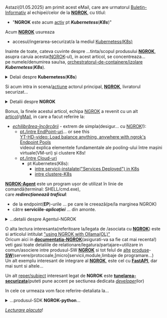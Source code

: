 Astazi(01.05.2025) am primit acest eMail, care are urmatorul [Buletin-Informativ](https://stefanache.github.io/MFP-ANAF-RO/NGROK/ngrok_index.html) al echipei/celor de la [**NGROK**](https://ngrok.com/), cu titlul:

 - "**NGROK** este acum [activ](https://stefanache.github.io/MFP-ANAF-RO/NGROK/ngrok_index.html) pt ***Kubernetess***(***K8s***)"

Acum [**NGROK**](https://ngrok.com/docs/getting-started/) usureaza 

 - accesul/ingerarea-securizat/a la mediul [Kubernetess(K8s)](https://en.wikipedia.org/wiki/Kubernetes)

Inainte de toate, cateva cuvinte despre ...tinta/scopul produsului [**NGROK**](https://ngrok.com/docs/what-is-ngrok/), asupra caruia acesta([NGROK](https://foundryvtt.wiki/en/setup/hosting/ngrok)-ul), in acest articol, se concentreaza...
<br/>pe numele/denumirea sau/sa, [orchestratorul-de-containere/izolare](https://en.wikipedia.org/wiki/Containerization_(computing)) ***Kubernetess***(***K8s***).

<details>
<summary>Delaii despre <b>Kubernetess</b>(<b>K8s</b>)</summary>

<hr/><br/>

 -A) Asadar sa facem mai intai cunostinta cu ***Kubernetess***(***K8s***):

***Kubernetess*** mai este cunoscut și sub numele de ***K8s*** , este un sistem de 
<br/>orchestrare a [containerelor](https://en.wikipedia.org/wiki/Containerization_(computing)) open-source pentru 

automatizarea 

 - implementării ,
 - scalarii și
 - gestionării software-ului .

Proiectat inițial de Google , proiectul este acum întreținut de o *comunitate-mondială-de-contribuitori* , 
<br/>iar marca comercială este deținută de *Cloud-Native-Computing-Foundation(CNCF)*.

Numele ***Kubernetes*** provine din grecescul κυβερνήτης (kubernḗtēs), care înseamnă „ guvernator”, „cârmaci” sau „pilot”/"controller"/"manager". 

***Kubernetes*** este adesea abreviat ca ***K8s*** , numărând cele opt(8) litere dintre K și s (un numeronim ).

***Kubernetes*** asamblează unul sau mai multe computere, fie mașini virtuale , fie bare metal , într-un cluster care poate rula sarcini de lucru în containere. <br/>Funcționează cu diverse *runTime*-uri de *containere*, cum ar fi ***containerd*** și ***CRI-O***. 
<br/>Adecvarea/Potrivirea sa pentru rularea și gestionarea sarcinilor de lucru de toate dimensiunile și stilurile a dus la adoptarea sa pe scară largă în *cloud* și *centre de date*. 
<br/>Există mai multe distribuții ale acestei platforme - de la *furnizori independenți de software*(ISV), precum și oferte găzduite în cloud de la toți furnizorii majori de cloud public. 
<br/>Software-ul ***K8s*** constă dintr-un plan de control și noduri pe care rulează aplicațiile propriu-zise. 
<br/>***K8s*** include instrumente precum ***kubeadm*** și ***kubectl*** care pot fi utilizate pentru a interacționa cu API-ul său bazat pe ***REST***.

In general...Orchestratorii sunt o piesă critică a infrastructurii atunci când configurați un mediu bazat pe containere. 
<br/>Deși puteți gestiona manual *câteva(sub 5)* containere folosind ***Docker*** și un sistem de operare cum ar fi ***Windows***/***Ubuntu***-***WSL2***..., aplicațiile utilizează adesea cinci(5), zece(10) sau chiar sute(x100) de containere, ceea ce reprezintă punctul de plecare al orchestratorilor.

Orchestratoarele de containere au fost create pentru a ajuta la gestionarea containerelor la scară largă și în producție. 
<br/>Orchestratoarele oferă funcționalități pentru:

Orchestratorii vă ajută să dezvoltați aplicații containerizate la scară largă, oferind funcționalități pentru:

 - Implementare la scară largă
 - Planificarea volumului de lucru
 - Monitorizarea stării de sănătate
 - Repetarea erorii când un nod eșuează
 - Scalare în sus sau în jos
 - Rețele
 - Descoperirea serviciilor
 - Coordonarea actualizărilor aplicațiilor
 - Afinitatea nodului de cluster

<br/><hr/>

</details>

Si acum intra in scena/[actiune](https://ngrok.com/docs/traffic-policy/actions/) actorul principal, [**NGROK**](https://ngrok.com/docs/what-is-ngrok/), livratorul securizat...
<details>
<summary>Detalii despre <b>NGROK</b></summary>
<hr/><br/> 

-B) Si acum cateva cuvinte despre actorul principal al acestui articol: [**NGROK**](https://www.pubnub.com/guides/what-is-ngrok/):

[**NGROK**](https://ngrok.com/docs/what-is-ngrok/) este un *proxy-invers distribuit la nivel global* care securizează, protejează și accelerează aplicațiile și serviciile de rețea, indiferent de locul în care le rulați. 
<br/>Vă puteți gândi la **NGROK** ca la ușa de la intrarea în aplicațiile dumneavoastră.

**NGROK** este independent de mediu , deoarece poate livra trafic către servicii care rulează oriunde, fără modificări ale rețelei mediului dvs. 
<br/>Rulați aplicația 
   - pe un cloud cum ar fi:
      - *AWS*,
      - *Azure*,
      - *Heroku*, sau
  - pe un *cluster Kubernetes local*,
  - pe un *Raspberry Pi* și chiar
  - pe *laptop*. 
<br/>Cu **NGROK**, totul funcționează la fel(indiferent de mediul de rulare al aplicatiiilor tale!).

**NGROK** este o platformă de *ingress/ingerare* unificată , deoarece combină toate componentele necesare, pentru a livra trafic de la serviciile dvs., către internet, într-una singură. 
<br/>**NGROK** consolidează proxy-ul invers, echilibratorul de încărcare, gateway-ul API, firewall-ul, rețeaua de livrare, protecția DDoS și multe altele.

Ce poți face cu **NGROK**?
<hr/>

***Dezvoltare*** și 

 - *Testarea Webhook-urilor* : Rulați **NGROK** pe mașina locală pentru a obține o adresă URL care să primească webhook-uri direct în aplicația pe care o dezvoltați.
   <br/>[Inspectați(interfata) și reluați cererile](https://ngrok.com/docs/agent/web-inspection-interface/) pentru o dezvoltare rapidă.
 - *Previzualizări locale* : Faceți o demonstrație a unui site-web(care rulează pe mașina locală) pentru
     - un client sau
     - o parte interesată,
<br/>fără a-l implementa pe un site-de-testare(aflat la distanta/gazduit de un hostinger/terta parte).
 - *Testarea backend-ului mobil* : Testați aplicațiile-mobile care se leaga pe / acceseaza un backend(pe care îl dezvoltați pe mașina locală).

***Intrarea*** în 
 - *API-uri în rețelele clienților : Rulați [agentul **NGROK**](https://ngrok.com/docs/agent/) ușor sau [controlerul/orchestratorul ***Kubernetes***](https://ngrok.com/docs/k8s/) în mediile clienților dvs. pentru a vă conecta în siguranță la API-urile din rețelele lor, fără o configurație complexă a rețelei.
 - API-uri pe dispozitive : Rulați **NGROK** [ca serviciu](https://ngrok.com/docs/agent/#background-service) pe dispozitivele dvs. pentru a crea adrese URL securizate pentru API-urile lor locale, permițând serviciului dvs. cloud să le controleze și să le administreze.
 - API-uri în medii de dezvoltare locale : Importați **NGROK** [ca bibliotecă](https://ngrok.com/docs/agent-sdks/ în propria interfață CLI, astfel încât să puteți crea experiențe de dezvoltare locale mai bune pentru clienții dezvoltatori.
 ***producție***
 
 - *Gateway API* : Folosește [modulele HTTP](https://ngrok.com/docs/traffic-policy/actions/) ale **NGROK** pentru a securiza, proteja, accelera și transforma traficul către API-urile tale de producție.
   
 - *Kubernetes Ingress(ingerare)* : Rulați [operatorul ***Kubernetes*** **NGROK**](https://ngrok.com/docs/k8s/) pentru a crea un ingress/o ingerare de trafic/flux/date către serviciile ***Kubernetes*** care rulează în orice cluster.
   
 - *Proxy cu funcție de identificare* : Folosește acțiunile:
   
    - [OAuth](https://ngrok.com/docs/traffic-policy/actions/oauth/) ,
    - [JWT Validation](https://ngrok.com/docs/traffic-policy/actions/jwt-validation/) sau
    - [OpenID Connect](https://ngrok.com/docs/traffic-policy/actions/oidc/)
  
   din **NGROK** pentru a federa(folosire in comun) autentificarea aplicației tale cu un furnizor de identitate.
   
 - *Load Balancer*: Folosește [Edges](https://ngrok.com/docs/universal-gateway/edges/) pentru a
     - echilibra sarcina traficului pentru
         - scalabilitate și
         - failover sau pentru a
     - face implementări
         - blue/green și
         - canary.
 
  ***la distanță***
 - *SSH* : Creați [puncte-finale/endpoints TCP](https://ngrok.com/docs/universal-gateway/tcp/) pentru a permite accesul-SSH la mașini-aflate-la-distanță.
 - *RDP* : Creați [puncte-finale/endpoints TCP](https://ngrok.com/docs/universal-gateway/tcp/) pentru a permite accesul-RDP la mașini-aflate-la-distanță.

<hr/><br/>

</details>

Bonus, la finele acestui articol, echipa [NGROK](https://ngrok.com/docs/how-ngrok-works/) a revenit cu un alt [articol](https://ngrok-21124867.hs-sites.com/ngrok-news-introducing-load-balancing-with-endpoint-pools-1?ecid=ACsprvtCOE5sYY70AC6LhWnkaUlOsFAe46p0oSK5cLw4g_PdiucHWe4l_A5NXQ7An-BqoO2p_1Om&utm_campaign=Monthly%20Newsletter&utm_medium=email&_hsenc=p2ANqtz-8wXpIKFWVE--Z4RiCtxyX5misqt8m_YM5gWFCvQVI3FODzvt1GVptasUmagZiw65R62p3cxoGfB1Wi3PzeSTOu0KtjXR8kAMjrV-c_zi1sSC6ylh4&_hsmi=362601512&utm_content=362601512&utm_source=hs_email)/[gMail](https://mail.google.com/mail/u/0/#inbox/FMfcgzQbfLbQmKjgShBFJDxxqDqNbDnH), in care a facut referire la: 

 - [*echilibrărea-încărcării*](https://github.com/stefanache/MFP-ANAF-RO/blob/main/NGROK/1832757829207277295.pdf)  - extrem de simpla(desigur... cu [NGROK](https://ngrok.com/blog-post/endpoint-pools-load-balance-anything)!):
    - [pt./intre EndPoint-uri](https://ngrok.com/blog-post/endpoint-pools-load-balance-anything?utm_campaign=may_2025_newsletter&utm_medium=newsletter&_hsenc=p2ANqtz-9odbwX3hCF4A4QiBcfmvdFc9TPfFSw62-afSZTD2RSRgYofVsi_Z0Rbnc0TKP_9Fu7iQZjywVpgL8YxF6ws-Hfn9Qt_j4y9_Ca0s9SrPasd0oQSXo&_hsmi=362601512&utm_content=blog_endpoint_pools_load_balance_anything&utm_source=email)... or see this
      <br/>[YT-HD-video: Load balance anything, anywhere with ngrok's Endpoint Pools](https://www.youtube.com/watch?v=qlLBdKCzGeE&ab_channel=ngrok)
      <br/>videoul explica elementele fundamentale ale pooling-ului între mașini virtuale(VM-uri) și clustere K8s!
    - [ pt./intre Cloud-uri](https://ngrok.com/docs/guides/other-guides/load-balancing-multiple-clouds/?utm_campaign=may_2025_newsletter&utm_medium=newsletter&_hsenc=p2ANqtz-9_RhQw7c5n2yhnhUQ_5H40g9tqGubJBN_FfY0rmZHgQl0wPzkiLKSUiLTk4IQe6sTbob7_9XhKzxaBOCJfghzIqFRlDwPoyAcbiV66pyg5E-nq0Fs&_hsmi=362601512&utm_content=docs_load_balancing_multiple_clouds&utm_source=email)
      - pt Kubernetes(K8s):
         - [intre servicii-instalate("Services Deployed") in K8s](https://ngrok.com/docs/guides/other-guides/load-balancing-kubernetes/?utm_campaign=may_2025_newsletter&utm_medium=newsletter&_hsenc=p2ANqtz-_nzwz7GfV7qg8K20JlAIJLMTIFy7UGaVbK5fI8_3xX_gV1R3l597p1MELycgXRcyNxDPVTKQc8tu6fr5grLAfXr_eNGqXhtr7R4I_2cTDOn4Wd4ak&_hsmi=362601512&utm_content=docs_load_balancing_kubernetes&utm_source=email)
         - [intre clustere-K8s](https://ngrok.com/docs/guides/other-guides/load-balancing-kubernetes-clusters/?utm_campaign=may_2025_newsletter&utm_medium=newsletter&_hsenc=p2ANqtz-97tDr5ACKXsBPtPRbg4lm2HlzKx0q2BVtlBVKpEDIF6Ly5_QvaP1jQZe4e0mUh8T_hPOwlO57BRjRnLmHASOY3tWzNRP1bCxz362f2AzHGzFBJj3M&_hsmi=362601512&utm_content=docs_load_balancing_kubernetes_clusters&utm_source=email)

[**NGROK-Agent**](https://ngrok.com/docs/agent/) este un program ușor de utilizat în linie de comandă(terminal: SHELL/cmd.exe), 
<br/>care ***redirecționează traficul***:

 - de la endpoint(**EP**)-urile ... pe care le creează(pe/la marginea NGROK)
 - către **serviciile**-***aplicației*** ... din amonte.

<details>
 <summary>...detalii despre Agentul-NGROK</summary>

<hr/>

[**NGROK-Agent**](https://ngrok.com/docs/agent/) poate fi o optiune ușor de utilizat în linie de comandă( a se vedea si [ghidul NGROK](https://ngrok.com/docs/getting-started/#step-1-install)), care, 
<br/>redirecționează traficul de la endpoint-urile, pe care le creează pe marginea ngrok, către serviciile aplicației din amonte(deci greu accesibile!:).

**Agentul-ngrok** este un executabil nativ independent, fără dependențe de execuție. 
<br/>Rulează pe toate sistemele de operare majore și este împachetat pentru distribuire pe cele mai populare manageri de pachete.

**Agentul-ngrok** folosește un fișier de configurare ***YAML*** simplu , se poate instala singur ca serviciu nativ al sistemului de operare(OS) și are, 
<br/>de asemenea, o interfață CLI încorporată pentru apelarea API-ului **ngrok** .

<hr/>

</details>

O alta lectura interesanta(referitoare la/legata de /asociata cu [**NGROK**](https://github.com/NGROK)) este si articolul intitulat ["using NGROK with Ollama(OL)"](https://ngrok.com/docs/using-ngrok-with/ollama/)
<br/>Oricum aici in [**documentatia-NGROK**](https://ngrok.com/docs/using-ngrok-with/ollama/)(asigurati-va sa fie cat mai recenta!) veti gasi toate detaliile de relationare/legatura/partajare=utilizare in comun/asociere intre produsul-SW [**NGROK**](https://medium.com/@jageenshukla/ollama-pydantic-project-integrating-mcp-server-with-a-local-llm-chatbot-30e25becdaa2) si tot felul de [alte](https://medium.com/keycloak/securing-fastmcp-server-client-with-keycloak-using-ollama-llama-stack-in-python-5217efb40b43) [produse](https://medium.com/the-ai-forum/understanding-the-mcp-workflow-building-a-local-mcp-client-using-ollama-and-langchain-mcp-5997b8a5fded)-[**SW**](https://medium.com/@alejandro7899871776/ollama-mcp-servers-from-scratch-c35ca199267c)(servere/protocoale,[micro]servicii,module,limbaje de programare...)
<br/>Un alt exemplu interesant de integrare al [**NGROK**](https://github.com/alfredosdpiii/rag-llama-ngrok), este cel cu [**FastAPI**](https://ngrok.com/docs/using-ngrok-with/fastAPI/), dar mai sunt si altele...

Un alt [reper/subiect](https://ngrok.com/use-cases) interesant legat de **NGROK** este [**tunelarea-securizata**](https://ngrok.com/our-product/secure-tunnels)(puteti pune accent pe sectiunea dedicata [*developer*](https://www.reddit.com/r/FoundryVTT/comments/1de9mlt/i_dont_have_a_public_ip_what_can_i_do_sistem/?tl=ro)ilor)

In cele ce urmeaza vom face referire-detaliata la... 
<details>
 <summary>...produsul-SDK <b>NGROK-python</b>...</summary>

<hr/> 

Pentru programatorii in python, **NGROK** a creat un [**python-SDK**](https://ngrok.com/blog-post/ngrok-python), intitulat/care poarta numele de/denumit [**NGROK-python**](https://ngrok.com/blog-post/ngrok-python),  care va permite sa integrati **NGROK** in proiectele dvs python.
[NGROK-python](https://ngrok.com/blog-post/ngrok-python) este un **SDK** [*nativ*](https://dexonline.ro/definitie/nativ/definitii) și [*idiomatic*](https://dexonline.ro/intrare/idiomatic/26208/definitii)(care apartine unui [idiom/structura lingvistica de baza](https://dexonline.ro/definitie/idiom/definitii)) pentru [**NGROK-Agent**](https://ngrok.com/docs/agent/)

[**NGROK-python**](https://ngrok.com/blog-post/ngrok-python) este SDK-ul oficial Python pentru **NGROK**, care <ins>nu</ins> necesită fișiere binare(direct-executabile). 
<br/>Folosind acest SDK practic activați rapid conectivitate securizată, gata de producție, la aplicațiile și serviciile dvs. <ins>direct din cod-python</ins>.
<br/>**NGROK** este un gateway-distribuit-global(**GW**) care oferă conectivitate securizată pentru aplicații și servicii care rulează în orice mediu.
<br/>Spre exemplu, puteți utiliza biblioteca ngrok-python pentru a încorpora **Agentul-NGROK/NGROK-Agent** în aplicațiile dvs [FastAPI](https://ngrok.com/docs/using-ngrok-with/fastAPI/).
<br/>Sau... intr-un alt caz-de-utilizare, hai sa spunem....ca avem deja un mediu de dezvoltare, in care am instalat deja Python,PIP si un server-local-de-dezvoltare-[**Flask**](https://ngrok.com/docs/using-ngrok-with/flask/) si dorim la un moment dat sa partajam acest server cu un alt coleg. In aceste conditii, pur și simplu este suficient sa executați cda-shell: **ngrok http 5000**, pentru a partaja acel server-local-de-dezvoltare-[**Flask**](https://mivocloud.com/ro/blog/Flask-este-o-solutie-excelenta-pentru-dezvoltarea-web-pe-serverul-dvs) cu altcineva(in acest caz-de-utilizare... cu colegul dvs care ....[il](https://flask.palletsprojects.com/en/stable/) va utiliza de la distanta/via web, serverul-[**Flask**](https://www.turing.com/kb/fastapi-vs-flask-a-detailed-comparison) actionand ca o veritabila *WSGI-appication*).

*Nota*:
<br/>[**Flask**](https://www.lucentinnovation.com/blogs/technology-posts/flask-vs-fastapi-vs-django) este un micro-[Framework](https://www.aegissofttech.com/insights/python-frameworks-for-web-development/) Python, care <ins>nu</ins> funcționează ca un *server-web*(*webserver*) complet. 
<br/>În schimb, acționează ca o aplicație WSGI care necesită un *server-web*(cum ar fi Apache sau Nginx) pentru a servi pagini-web.
<br/>**Flask** oferă logica și structura pentru gestionarea cererilor-web, dar are nevoie de un *server-web* dedicat pentru a gestiona protocolul-HTTP [subiacent](https://dexonline.ro/definitie/subiacent) și a livra conținutul către clienți. 

Revenind la exemplificarile noastre, acelasi lucru ati putea face cu un altfel de server sau protocol care sa ofere o alta functionalite(hai sa spunem un server-[MySQL](https://ngrok.com/docs/using-ngrok-with/mysql/)!) si tot asa ... exemplele pot continua.

[**NGROK**](https://ngrok.com/docs/using-ngrok-with/) are pachete-python(SDK-uri,librarii...) specializate pt. [Flask](https://ngrok.com/docs/using-ngrok-with/flask/), pt. [FastAPI](https://ngrok.com/docs/using-ngrok-with/fastAPI/),... ori pt alte [tehnologii](https://medium.com/@coderviewer/building-a-flask-api-gateway-for-grpc-microservices-a-practical-guide-f912aed73b94) particulare.

Dupa cum bine stiti, [Stable-Diffusion(**SD**)](https://en.wikipedia.org/wiki/Stable_Diffusion) este un instrument *AI-generative*, care va permite sa creati imagini folosind/din descrieri-textuale simple(**txt2img**) foarte concise/rezumativa(gen legenda), text care va este solicitat ca si prompt-utilizator de catre aplicatia dvs., care ruleaza fie pe/in dispozitivul dvs.local(in regim de auto-hosting) fie/ori in regim de hosting-externalizat in [**GCP**](https://en.wikipedia.org/wiki/Google_Cloud_Platform)(aplicatia fiind accesibila de la distanta, via client-*Browser*). In cele ce urmeaza, vom opta pt varianta externalizata(**GCP**) pentru a nu conditiona accesibilitatea la **SD**, de existenta costisitoare a unui modul sau a mai multor module de accelerare a procesarii de tip **GPU**.

In cele ce urmeaza vom discuta despre o integrare: [**Flask-NGROK**](https://www.assemblyai.com/blog/build-a-free-stable-diffusion-app-with-a-gpu-backend) impreuna cu [**Stabble-Diffusion(SD)**](https://huggingface.co/spaces/stabilityai/stable-diffusion), cea din urma fiind o tehnica destul de populara in comunitatea-AI.

<br/>Un micro-serviciu/o aplicatie bazat/a pe AI-**SD** expus cu [***Flask***](https://cdn.prod.website-files.com/67a1e6de2f2eab2e125f8b9a/67b519150b3db5c8ab26398b_overview.png)(sau [***FastAPI***](https://www.datacamp.com/tutorial/introduction-fastapi-tutorial)...) ar avea nevoie de *accesibilitate* din internet si *securitate*.
<br/>Aceste deziderate pot fi acoperite cu brio de catre [NGROK](https://www.assemblyai.com/blog/build-a-free-stable-diffusion-app-with-a-gpu-backend):

<a href="https://www.assemblyai.com/blog/build-a-free-stable-diffusion-app-with-a-gpu-backend"><img src="https://github.com/stefanache/MFP-ANAF-RO/blob/main/NGROK/67b519150b3db5c8ab26398b_overview.png"/></a>

 - 1.Un utilizator trimite o legendă/un rezumat asociat descrierii(o cerere/solicitare de utilizare a unui microserviciu de tip "submit-caption"/trimite-legenda)  către **NGROK**
 - 2.**NGROK** redirecționează această solicitare către serverele-Colab(***GCP***).
 - 3.Serverul folosește [***Flask***](https://en.wikipedia.org/wiki/Flask_(web_framework)) pentru a rula funcția-Python(bazata pe **SD**) ***generate_image()***
 - 4.Această ***funcție-Python***(***generate_image()***) rulează ***generarea-imaginii*** pe un GPU-Colab(***GCP***).
 - 5.***Imaginea-generată*** este inserată într-un *șablon-HTML* cu [*Jinja*](https://jinja.palletsprojects.com/en/stable/templates/)
 - 6.*Documentul-HTML* rezultat este returnat utilizatorului , afișând ***imaginea-generată***.

Desigur ca in cazul in care dispuneti de unitati **GPU** proprii puteti folosi o implementare-proprie/privata locala(auto-gazduire), in loc sa folositi o gazduire de la Google(fie ea si gratuita).
<br>Oricum tehnologia **SD** necesita accelerarea procesarii, altminteri veti avea o latenta destul de insemnata deloc placuta(variind de la computer/server la computere/server, in functie de dotarile acestora)

In acest exemplu de integrare(**NGROK** + **SD**), componenta-**NGROK** joaca rolul unui [**reverse-proxy(RP)**](https://ngrok.com/blog-post/reverse-proxy-vs-api-gateway), care va furniza efectiv o *adresă-URL publică/de margine*(EndPoint-URL: https://\<*SOME-URL*\>.ngrok.io/submit_caption unde partea \<*SOME-URL*\> va fi inlocuita cu/este de fapt o valoare alfa-numerica particulara, generata de serviciul-**NGROK**) la care utilizatorii pot <ins>accesa</ins>(in mod <ins>securizat</ins>!) aceasta aplicație.

<hr/>

</details>

[*Lecturare placuta*](https://ngrok.com/docs/guides/other-guides/using-mcp/)!

